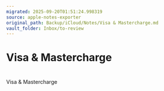 ```yaml
---
migrated: 2025-09-20T01:51:24.998319
source: apple-notes-exporter
original_path: Backup/iCloud/Notes/Visa & Mastercharge.md
vault_folder: Inbox/to-review
---
```

# Visa & Mastercharge

# 

Visa & Mastercharge

